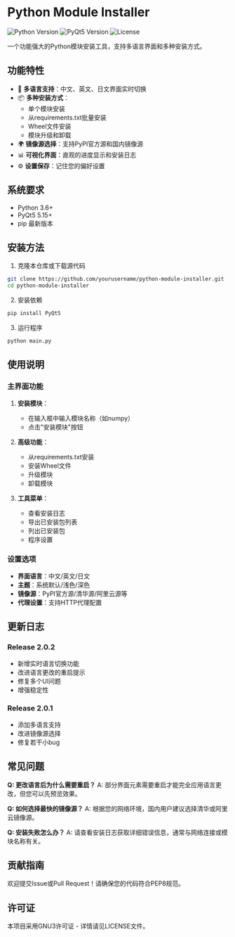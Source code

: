 # Python Module Installer

![Python Version](https://img.shields.io/badge/python-3.6%2B-blue)
![PyQt5 Version](https://img.shields.io/badge/PyQt5-5.15%2B-green)
![License](https://img.shields.io/badge/license-MIT-orange)

一个功能强大的Python模块安装工具，支持多语言界面和多种安装方式。

## 功能特性

- 🚀 **多语言支持**：中文、英文、日文界面实时切换
- 📦 **多种安装方式**：
  - 单个模块安装
  - 从requirements.txt批量安装
  - Wheel文件安装
  - 模块升级和卸载
- 🌍 **镜像源选择**：支持PyPI官方源和国内镜像源
- 📊 **可视化界面**：直观的进度显示和安装日志
- ⚙️ **设置保存**：记住您的偏好设置

## 系统要求

- Python 3.6+
- PyQt5 5.15+
- pip 最新版本

## 安装方法

1. 克隆本仓库或下载源代码
```bash
git clone https://github.com/yourusername/python-module-installer.git
cd python-module-installer
```

2. 安装依赖
```bash
pip install PyQt5
```

3. 运行程序
```bash
python main.py
```

## 使用说明

### 主界面功能

1. **安装模块**：
   - 在输入框中输入模块名称（如numpy）
   - 点击"安装模块"按钮

2. **高级功能**：
   - 从requirements.txt安装
   - 安装Wheel文件
   - 升级模块
   - 卸载模块

3. **工具菜单**：
   - 查看安装日志
   - 导出已安装包列表
   - 列出已安装包
   - 程序设置

### 设置选项

- **界面语言**：中文/英文/日文
- **主题**：系统默认/浅色/深色
- **镜像源**：PyPI官方源/清华源/阿里云源等
- **代理设置**：支持HTTP代理配置

## 更新日志

### Release 2.0.2
- 新增实时语言切换功能
- 改进语言更改的重启提示
- 修复多个UI问题
- 增强稳定性

### Release 2.0.1
- 添加多语言支持
- 改进镜像源选择
- 修复若干小bug

## 常见问题

**Q: 更改语言后为什么需要重启？**
A: 部分界面元素需要重启才能完全应用语言更改，但您可以先预览效果。

**Q: 如何选择最快的镜像源？**
A: 根据您的网络环境，国内用户建议选择清华或阿里云镜像源。

**Q: 安装失败怎么办？**
A: 请查看安装日志获取详细错误信息，通常与网络连接或模块名称有关。

## 贡献指南

欢迎提交Issue或Pull Request！请确保您的代码符合PEP8规范。

## 许可证

本项目采用GNU3许可证 - 详情请见LICENSE文件。
